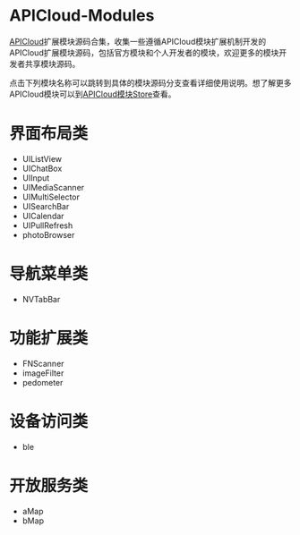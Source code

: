 # APICloud-Modules
[APICloud](https://www.apicloud.com)扩展模块源码合集，收集一些遵循APICloud模块扩展机制开发的APICloud扩展模块源码，包括官方模块和个人开发者的模块，欢迎更多的模块开发者共享模块源码。

点击下列模块名称可以跳转到具体的模块源码分支查看详细使用说明。想了解更多APICloud模块可以到[APICloud模块Store](https://www.apicloud.com/modulestore)查看。

# 界面布局类
- UIListView
- UIChatBox
- UIInput
- UIMediaScanner
- UIMultiSelector
- UISearchBar
- UICalendar
- UIPullRefresh
- photoBrowser

# 导航菜单类
- NVTabBar

# 功能扩展类
- FNScanner
- imageFilter
- pedometer

# 设备访问类
- ble

# 开放服务类
- aMap
- bMap
